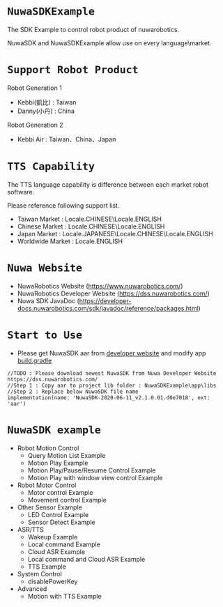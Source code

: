 # `NuwaSDKExample`
The SDK Example to control robot product of nuwarobotics.

NuwaSDK and NuwaSDKExample allow use on every language\market.

# `Support Robot Product`
Robot Generation 1 
* Kebbi(凱比) : Taiwan
* Danny(小丹) : China

Robot Generation 2
* Kebbi Air : Taiwan、China、Japan

# `TTS Capability`
The TTS language capability is difference between each market robot software.

Please reference following support list.
* Taiwan Market : Locale.CHINESE\Locale.ENGLISH
* Chinese Market : Locale.CHINESE\Locale.ENGLISH
* Japan Market : Locale.JAPANESE\Locale.CHINESE\Locale.ENGLISH
* Worldwide Market : Locale.ENGLISH

# `Nuwa Website`
* NuwaRobotics Website (https://www.nuwarobotics.com/)
* NuwaRobotics Developer Website (https://dss.nuwarobotics.com/)
* Nuwa SDK JavaDoc (https://developer-docs.nuwarobotics.com/sdk/javadoc/reference/packages.html)

# `Start to Use`

* Please get NuwaSDK aar from [developer website](https://dss.nuwarobotics.com/) and modify app [build.gradle](https://github.com/nuwarobotics/NuwaSDKExample/blob/master/app/build.gradle)
    
```
//TODO : Please download newest NuwaSDK from Nuwa Developer Website https://dss.nuwarobotics.com/
//Step 1 : Copy aar to project lib folder : NuwaSDKExample\app\libs
//Step 2 : Replace below NuwaSDK file name
implementation(name: 'NuwaSDK-2020-06-11_v2.1.0.01.d0e7018', ext: 'aar')
```


# `NuwaSDK example`
* Robot Motion Control
    - Query Motion List Example
    - Motion Play Example
    - Motion Play/Pause/Resume Control Example
    - Motion Play with window view control Example
* Robot Motor Control
    - Motor control Example
    - Movement control Example
* Other Sensor Example
    - LED Control Example
    - Sensor Detect Example
* ASR/TTS
    - Wakeup Example
    - Local command Example
    - Cloud ASR Example
    - Local command and Cloud ASR Example
    - TTS Example
* System Control
    - disablePowerKey
* Advanced
    - Motion with TTS Example


